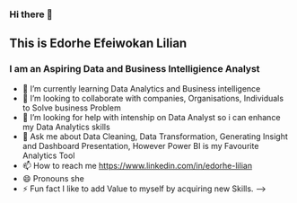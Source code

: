 ### Hi there 👋

## This is Edorhe Efeiwokan Lilian

### I am an Aspiring Data and Business Intelligience Analyst

- 🌱 I’m currently learning Data Analytics and Business intelligence 
- 👯 I’m looking to collaborate with companies, Organisations, Individuals to Solve business Problem
- 🤔 I’m looking for help with intenship on Data Analyst so i can enhance my Data Analytics skills
- 💬 Ask me about Data Cleaning, Data Transformation, Generating Insight and Dashboard Presentation, However Power BI is my Favourite Analytics Tool
- 📫 How to reach me https://www.linkedin.com/in/edorhe-lilian 
- 😄 Pronouns she
- ⚡ Fun fact I like to add Value to myself by acquiring new Skills.
-->
